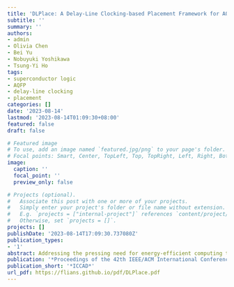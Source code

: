 ```yaml
---
title: 'DLPlace: A Delay-Line Clocking-based Placement Framework for AQFP Circuits'
subtitle: ''
summary: ''
authors:
- admin
- Olivia Chen
- Bei Yu
- Nobuyuki Yoshikawa
- Tsung-Yi Ho
tags:
- superconductor logic
- AQFP
- delay-line clocking
- placement
categories: []
date: '2023-08-14'
lastmod: '2023-08-14T01:09:30+08:00'
featured: false
draft: false

# Featured image
# To use, add an image named `featured.jpg/png` to your page's folder.
# Focal points: Smart, Center, TopLeft, Top, TopRight, Left, Right, BottomLeft, Bottom, BottomRight.
image:
  caption: ''
  focal_point: ''
  preview_only: false

# Projects (optional).
#   Associate this post with one or more of your projects.
#   Simply enter your project's folder or file name without extension.
#   E.g. `projects = ["internal-project"]` references `content/project/deep-learning/index.md`.
#   Otherwise, set `projects = []`.
projects: []
publishDate: '2023-08-14T17:09:30.737080Z'
publication_types:
- '1'
abstract: Addressing the pressing need for energy-efficient computing technologies, innovations such as Josephson junctions-based superconducting logic circuits, particularly the Adiabatic Quantum-Flux-Parametron (AQFP) logic, have sparked increased research interest. AQFP logic, boasting superior energy efficiency, faces unique design challenges. The current 4-phase clocking scheme results in considerable circuit latency, a problem further amplified with larger logic depth in the circuit. A novel delay-line clocking scheme proposes increasing the number of clock phases, which could significantly improve circuit latency but also risks more severe timing violations. To address this issue, this paper proposes DLPlace, the first placement framework tailored for the delay-line clocking scheme, aiming to boost the performance of AQFP circuits. DLPlace formulates timing-aware global placement as a Lagrangian problem, targeting minimizing the circuit latency, to determine the positions of all gates and the delays of delay lines by the subgradient method. A timing-aware detailed placement approach is then proposed, where DLPlace introduces a row-wise gate order rearrangement method to reduce wirelength and timing violations in AQFP circuits. Furthermore, a dynamic programming approach is employed to achieve wirelength and timing legalization, thereby addressing the unique requirements of AQFP logic. The effectiveness of DLPlace is validated through AQFP benchmark experiments, demonstrating a significant reduction in both hardware footprint and circuit latency compared to the baselines. This new framework paves the way for the further optimization of AQFP circuit performance, offering a promising solution to the physical design challenges in superconductive electronics-based computing.
publication: '*Proceedings of the 42th IEEE/ACM International Conference on Computer-Aided Design*'
publication_short: '*ICCAD*'
url_pdf: https://flians.github.io/pdf/DLPlace.pdf
---
```

